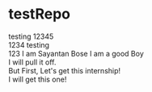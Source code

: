 # testRepo
testing 12345
<br> 1234
testing
<br>123
I am Sayantan Bose
I am a good Boy
<br>I will pull it off.
<br> But First, Let's get this internship!
<br> I will get this one!
